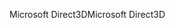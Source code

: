 <span data-ttu-id="4f39a-101">Microsoft Direct3D</span><span class="sxs-lookup"><span data-stu-id="4f39a-101">Microsoft Direct3D</span></span>